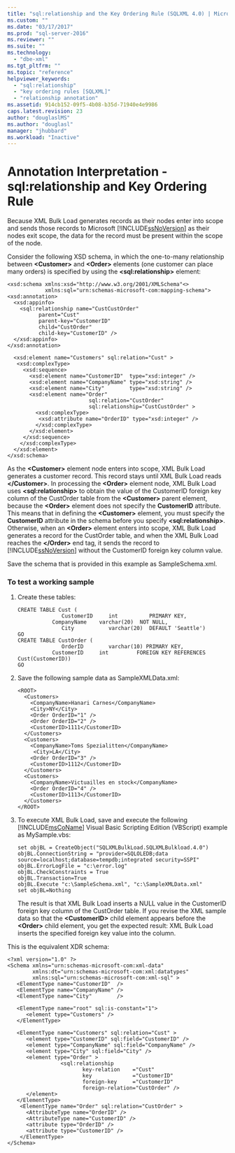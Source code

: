 ```yaml
---
title: "sql:relationship and the Key Ordering Rule (SQLXML 4.0) | Microsoft Docs"
ms.custom: ""
ms.date: "03/17/2017"
ms.prod: "sql-server-2016"
ms.reviewer: ""
ms.suite: ""
ms.technology: 
  - "dbe-xml"
ms.tgt_pltfrm: ""
ms.topic: "reference"
helpviewer_keywords: 
  - "sql:relationship"
  - "key ordering rules [SQLXML]"
  - "relationship annotation"
ms.assetid: 914cb152-09f5-4b08-b35d-71940e4e9986
caps.latest.revision: 23
author: "douglaslMS"
ms.author: "douglasl"
manager: "jhubbard"
ms.workload: "Inactive"
---
```

# Annotation Interpretation - sql:relationship and Key Ordering Rule
  Because XML Bulk Load generates records as their nodes enter into scope and sends those records to Microsoft [!INCLUDE[ssNoVersion](../../../includes/ssnoversion-md.md)] as their nodes exit scope, the data for the record must be present within the scope of the node.  
  
 Consider the following XSD schema, in which the one-to-many relationship between **\<Customer>** and **\<Order>** elements (one customer can place many orders) is specified by using the **\<sql:relationship>** element:  
  
```  
<xsd:schema xmlns:xsd="http://www.w3.org/2001/XMLSchema"<>   
            xmlns:sql="urn:schemas-microsoft-com:mapping-schema">  
<xsd:annotation>  
  <xsd:appinfo>  
    <sql:relationship name="CustCustOrder"  
          parent="Cust"  
          parent-key="CustomerID"  
          child="CustOrder"  
          child-key="CustomerID" />  
  </xsd:appinfo>  
</xsd:annotation>  
  
  <xsd:element name="Customers" sql:relation="Cust" >  
   <xsd:complexType>  
     <xsd:sequence>  
       <xsd:element name="CustomerID"  type="xsd:integer" />  
       <xsd:element name="CompanyName" type="xsd:string" />  
       <xsd:element name="City"        type="xsd:string" />  
       <xsd:element name="Order"   
                          sql:relation="CustOrder"  
                          sql:relationship="CustCustOrder" >  
         <xsd:complexType>  
          <xsd:attribute name="OrderID" type="xsd:integer" />  
         </xsd:complexType>  
       </xsd:element>  
     </xsd:sequence>  
    </xsd:complexType>  
  </xsd:element>  
</xsd:schema>  
```  
  
 As the **\<Customer>** element node enters into scope, XML Bulk Load generates a customer record. This record stays until XML Bulk Load reads **\</Customer>**. In processing the **\<Order>** element node, XML Bulk Load uses **\<sql:relationship>** to obtain the value of the CustomerID foreign key column of the CustOrder table from the **\<Customer>** parent element, because the **\<Order>** element does not specify the **CustomerID** attribute. This means that in defining the **\<Customer>** element, you must specify the **CustomerID** attribute in the schema before you specify **\<sql:relationship>**. Otherwise, when an **\<Order>** element enters into scope, XML Bulk Load generates a record for the CustOrder table, and when the XML Bulk Load reaches the **\</Order>** end tag, it sends the record to [!INCLUDE[ssNoVersion](../../../includes/ssnoversion-md.md)] without the CustomerID foreign key column value.  
  
 Save the schema that is provided in this example as SampleSchema.xml.  
  
### To test a working sample  
  
1.  Create these tables:  
  
    ```  
    CREATE TABLE Cust (  
                  CustomerID     int          PRIMARY KEY,  
               CompanyName    varchar(20)  NOT NULL,  
                  City           varchar(20)  DEFAULT 'Seattle')  
    GO  
    CREATE TABLE CustOrder (  
                  OrderID        varchar(10) PRIMARY KEY,  
               CustomerID     int         FOREIGN KEY REFERENCES                                          Cust(CustomerID))  
    GO  
    ```  
  
2.  Save the following sample data as SampleXMLData.xml:  
  
    ```  
    <ROOT>    
      <Customers>  
        <CompanyName>Hanari Carnes</CompanyName>  
        <City>NY</City>  
        <Order OrderID="1" />  
        <Order OrderID="2" />  
        <CustomerID>1111</CustomerID>  
      </Customers>  
      <Customers>  
        <CompanyName>Toms Spezialitten</CompanyName>  
         <City>LA</City>    
        <Order OrderID="3" />  
        <CustomerID>1112</CustomerID>  
      </Customers>  
      <Customers>  
        <CompanyName>Victuailles en stock</CompanyName>  
        <Order OrderID="4" />  
        <CustomerID>1113</CustomerID>  
      </Customers>  
    </ROOT>  
    ```  
  
3.  To execute XML Bulk Load, save and execute the following [!INCLUDE[msCoName](../../../includes/msconame-md.md)] Visual Basic Scripting Edition (VBScript) example as MySample.vbs:  
  
    ```  
    set objBL = CreateObject("SQLXMLBulkLoad.SQLXMLBulkload.4.0")  
    objBL.ConnectionString = "provider=SQLOLEDB;data source=localhost;database=tempdb;integrated security=SSPI"  
    objBL.ErrorLogFile = "c:\error.log"  
    objBL.CheckConstraints = True  
    objBL.Transaction=True  
    objBL.Execute "c:\SampleSchema.xml", "c:\SampleXMLData.xml"  
    set objBL=Nothing  
    ```  
  
     The result is that XML Bulk Load inserts a NULL value in the CustomerID foreign key column of the CustOrder table. If you revise the XML sample data so that the **\<CustomerID>** child element appears before the **\<Order>** child element, you get the expected result: XML Bulk Load inserts the specified foreign key value into the column.  
  
 This is the equivalent XDR schema:  
  
```  
<?xml version="1.0" ?>  
<Schema xmlns="urn:schemas-microsoft-com:xml-data"   
        xmlns:dt="urn:schemas-microsoft-com:xml:datatypes"    
        xmlns:sql="urn:schemas-microsoft-com:xml-sql" >   
   <ElementType name="CustomerID"  />  
   <ElementType name="CompanyName" />  
   <ElementType name="City"        />  
  
   <ElementType name="root" sql:is-constant="1">  
      <element type="Customers" />  
   </ElementType>  
  
   <ElementType name="Customers" sql:relation="Cust" >  
      <element type="CustomerID" sql:field="CustomerID" />  
      <element type="CompanyName" sql:field="CompanyName" />  
      <element type="City" sql:field="City" />  
      <element type="Order" >  
                 <sql:relationship  
                        key-relation    ="Cust"  
                        key             ="CustomerID"  
                        foreign-key     ="CustomerID"  
                        foreign-relation="CustOrder" />  
      </element>  
   </ElementType>  
    <ElementType name="Order" sql:relation="CustOrder" >  
      <AttributeType name="OrderID" />  
      <AttributeType name="CustomerID" />  
      <attribute type="OrderID" />  
      <attribute type="CustomerID" />  
    </ElementType>  
</Schema>  
```  
  
  
